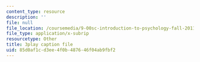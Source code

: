 ```yaml
---
content_type: resource
description: ''
file: null
file_location: /coursemedia/9-00sc-introduction-to-psychology-fall-2011/85d0af1cd3ee4f0b487646f04ab9fbf2_bihrpOS0qtY.srt
file_type: application/x-subrip
resourcetype: Other
title: 3play caption file
uid: 85d0af1c-d3ee-4f0b-4876-46f04ab9fbf2
---
```

